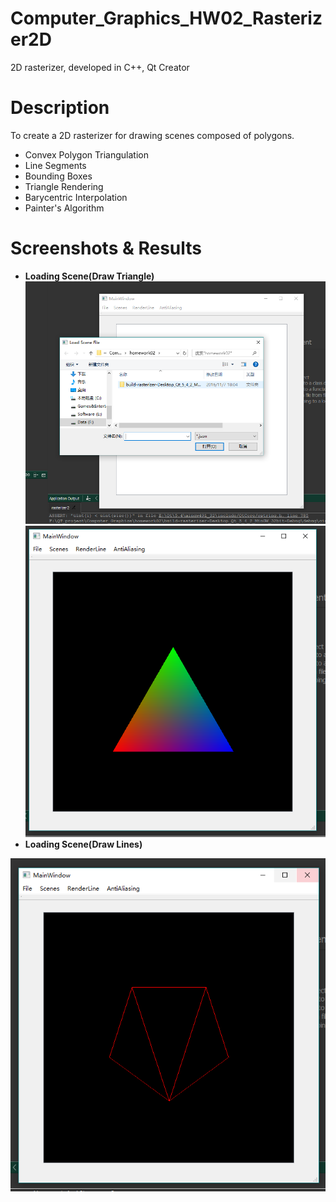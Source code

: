 # Computer_Graphics_HW02_Rasterizer2D
2D rasterizer, developed in C++, Qt Creator
# Description
To create a 2D rasterizer for drawing scenes composed of polygons. 
* Convex Polygon Triangulation
* Line Segments
* Bounding Boxes
* Triangle Rendering 
* Barycentric Interpolation
* Painter's Algorithm

# Screenshots & Results
* **Loading Scene(Draw Triangle)**
![](screenshots/screenshot01.PNG)
![](screenshots/screenshot02.PNG)
* **Loading Scene(Draw Lines)**

![](screenshots/screenshot03.PNG)


